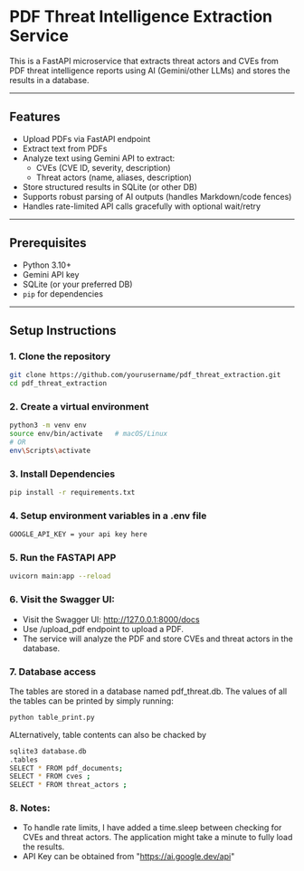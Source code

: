 # PDF Threat Intelligence Extraction Service

This is a FastAPI microservice that extracts threat actors and CVEs from PDF threat intelligence reports using AI (Gemini/other LLMs) and stores the results in a database.

---

## Features

- Upload PDFs via FastAPI endpoint
- Extract text from PDFs
- Analyze text using Gemini API to extract:
  - CVEs (CVE ID, severity, description)
  - Threat actors (name, aliases, description)
- Store structured results in SQLite (or other DB)
- Supports robust parsing of AI outputs (handles Markdown/code fences)
- Handles rate-limited API calls gracefully with optional wait/retry

---

## Prerequisites

- Python 3.10+
- Gemini API key
- SQLite (or your preferred DB)
- `pip` for dependencies

---

## Setup Instructions

### 1. Clone the repository
```bash
git clone https://github.com/yourusername/pdf_threat_extraction.git
cd pdf_threat_extraction
``` 
### 2. Create a virtual environment
```bash
python3 -m venv env
source env/bin/activate   # macOS/Linux
# OR
env\Scripts\activate 
```

### 3. Install Dependencies
``` bash
pip install -r requirements.txt
```

### 4. Setup environment variables in a .env file
``` bash
GOOGLE_API_KEY = your api key here
```

### 5. Run the FASTAPI APP
``` bash
uvicorn main:app --reload
```

### 6. Visit the Swagger UI:
- Visit the Swagger UI: http://127.0.0.1:8000/docs
- Use /upload_pdf endpoint to upload a PDF.
- The service will analyze the PDF and store CVEs and threat actors in the database.

### 7. Database access
The tables are stored in a database named pdf_threat.db.
The values of all the tables can be printed by simply running:
``` bash
python table_print.py
```
ALternatively, table contents can also be chacked by
``` bash
sqlite3 database.db
.tables
SELECT * FROM pdf_documents;
SELECT * FROM cves ;
SELECT * FROM threat_actors ;
```
### 8. Notes:
- To handle rate limits, I have added a time.sleep between checking for CVEs and threat actors. The application might take a minute to fully load the results. 
- API Key can be obtained from "https://ai.google.dev/api"
